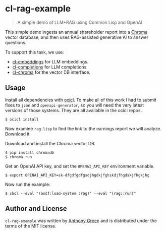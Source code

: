 # cl-rag-example
> A simple demo of LLM+RAG using Common Lisp and OpenAI

This simple demo ingests an annual shareholder report into a
[Chroma](https://www.trychroma.com/) vector database, and then uses
RAG-assisted generative AI to answer questions.

To support this task, we use:
* [cl-embeddings](https://github.com/atgreen/cl-embeddings) for LLM embeddings.
* [cl-completions](https://github.com/atgreen/cl-completions) for LLM completions.
* [cl-chroma](https://github.com/atgreen/cl-chroma) for the vector DB interface.

Usage
------

Install all dependencies with [ocicl](https://github.com/ocicl/ocicl).
To make all of this work I had to submit fixes to `jzon` and
`openapi-generator`, so you will need the very latest versions of
those systems.  They are all available in the ocicl repos.
```
$ ocicl install
```

Now examine `rag.lisp` to find the link to the earnings report we will
analyze.  Download it.

Download and install the Chroma vector DB:
```
$ pip install chromadb
$ chroma run
```

Get an OpenAI API key, and set the `OPENAI_API_KEY` environment variable.
```
$ export OPENAI_API_KEY=sk-dfgdfgdfgsdjhgdkjfghskdjfhgdskjfhgkjhg
```

Now run the example:
```
$ sbcl --eval "(asdf:load-system :rag)" --eval "(rag::run)"
```

Author and License
-------------------

``cl-rag-example`` was written by [Anthony
Green](https://github.com/atgreen) and is distributed under the terms
of the MIT license.
